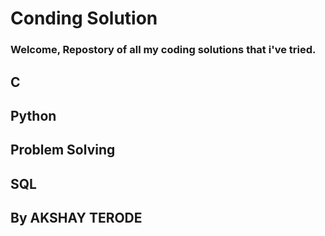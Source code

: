 # Conding Solution

### Welcome, Repostory of all my coding solutions that i've tried.

## C

## Python

## Problem Solving

## SQL

## By AKSHAY TERODE
